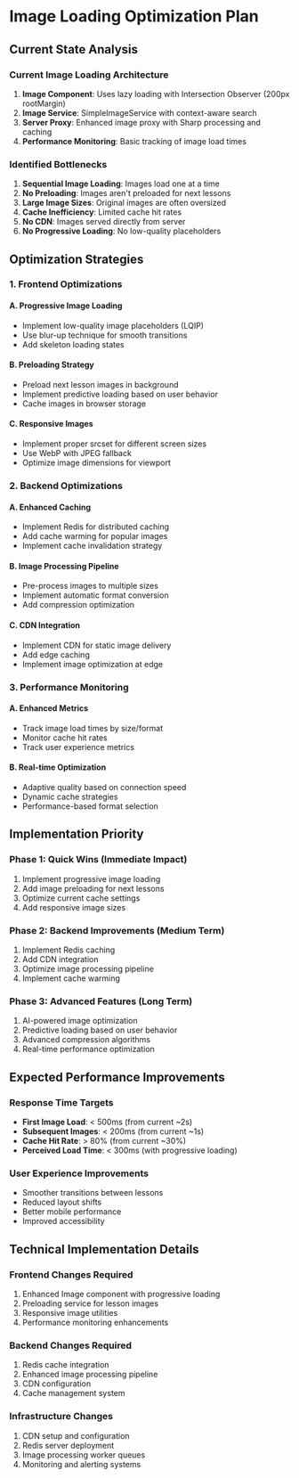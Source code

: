 # Image Loading Optimization Plan

## Current State Analysis

### Current Image Loading Architecture
1. **Image Component**: Uses lazy loading with Intersection Observer (200px rootMargin)
2. **Image Service**: SimpleImageService with context-aware search
3. **Server Proxy**: Enhanced image proxy with Sharp processing and caching
4. **Performance Monitoring**: Basic tracking of image load times

### Identified Bottlenecks
1. **Sequential Image Loading**: Images load one at a time
2. **No Preloading**: Images aren't preloaded for next lessons
3. **Large Image Sizes**: Original images are often oversized
4. **Cache Inefficiency**: Limited cache hit rates
5. **No CDN**: Images served directly from server
6. **No Progressive Loading**: No low-quality placeholders

## Optimization Strategies

### 1. Frontend Optimizations

#### A. Progressive Image Loading
- Implement low-quality image placeholders (LQIP)
- Use blur-up technique for smooth transitions
- Add skeleton loading states

#### B. Preloading Strategy
- Preload next lesson images in background
- Implement predictive loading based on user behavior
- Cache images in browser storage

#### C. Responsive Images
- Implement proper srcset for different screen sizes
- Use WebP with JPEG fallback
- Optimize image dimensions for viewport

### 2. Backend Optimizations

#### A. Enhanced Caching
- Implement Redis for distributed caching
- Add cache warming for popular images
- Implement cache invalidation strategy

#### B. Image Processing Pipeline
- Pre-process images to multiple sizes
- Implement automatic format conversion
- Add compression optimization

#### C. CDN Integration
- Implement CDN for static image delivery
- Add edge caching
- Implement image optimization at edge

### 3. Performance Monitoring

#### A. Enhanced Metrics
- Track image load times by size/format
- Monitor cache hit rates
- Track user experience metrics

#### B. Real-time Optimization
- Adaptive quality based on connection speed
- Dynamic cache strategies
- Performance-based format selection

## Implementation Priority

### Phase 1: Quick Wins (Immediate Impact)
1. Implement progressive image loading
2. Add image preloading for next lessons
3. Optimize current cache settings
4. Add responsive image sizes

### Phase 2: Backend Improvements (Medium Term)
1. Implement Redis caching
2. Add CDN integration
3. Optimize image processing pipeline
4. Implement cache warming

### Phase 3: Advanced Features (Long Term)
1. AI-powered image optimization
2. Predictive loading based on user behavior
3. Advanced compression algorithms
4. Real-time performance optimization

## Expected Performance Improvements

### Response Time Targets
- **First Image Load**: < 500ms (from current ~2s)
- **Subsequent Images**: < 200ms (from current ~1s)
- **Cache Hit Rate**: > 80% (from current ~30%)
- **Perceived Load Time**: < 300ms (with progressive loading)

### User Experience Improvements
- Smoother transitions between lessons
- Reduced layout shifts
- Better mobile performance
- Improved accessibility

## Technical Implementation Details

### Frontend Changes Required
1. Enhanced Image component with progressive loading
2. Preloading service for lesson images
3. Responsive image utilities
4. Performance monitoring enhancements

### Backend Changes Required
1. Redis cache integration
2. Enhanced image processing pipeline
3. CDN configuration
4. Cache management system

### Infrastructure Changes
1. CDN setup and configuration
2. Redis server deployment
3. Image processing worker queues
4. Monitoring and alerting systems
